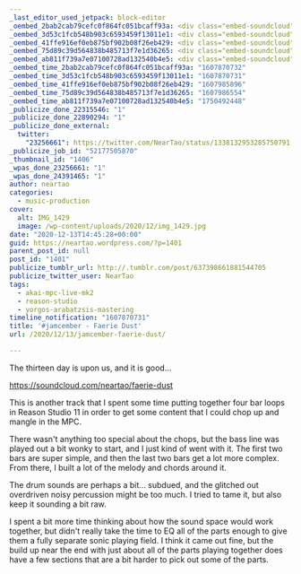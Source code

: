 ```yaml
---
_last_editor_used_jetpack: block-editor
_oembed_2bab2cab79cefc0f864fc051bcaff93a: <div class="embed-soundcloud"><iframe title="Faerie Dust by NearTao" width="584" height="400" scrolling="no" frameborder="no" src="https://w.soundcloud.com/player/?visual=true&url=https%3A%2F%2Fapi.soundcloud.com%2Ftracks%2F946708075&show_artwork=true&maxwidth=584&maxheight=876&dnt=1"></iframe></div>
_oembed_3d53c1fcb548b903c6593459f13011e1: <div class="embed-soundcloud"><iframe title="Faerie Dust by NearTao" width="776" height="400" scrolling="no" frameborder="no" src="https://w.soundcloud.com/player/?visual=true&url=https%3A%2F%2Fapi.soundcloud.com%2Ftracks%2F946708075&show_artwork=true&maxwidth=776&maxheight=1000&dnt=1"></iframe></div>
_oembed_41ffe916ef0eb875bf902b08f26eb429: <div class="embed-soundcloud"><iframe title="Welcome Tangerine by NearTao" width="500" height="400" scrolling="no" frameborder="no" src="https://w.soundcloud.com/player/?visual=true&url=https%3A%2F%2Fapi.soundcloud.com%2Ftracks%2F947583403&show_artwork=true&maxwidth=500&maxheight=750&dnt=1"></iframe></div>
_oembed_75d89c39d564838b485713f7e1d36265: <div class="embed-soundcloud"><iframe title="Faerie Dust by NearTao" width="500" height="400" scrolling="no" frameborder="no" src="https://w.soundcloud.com/player/?visual=true&url=https%3A%2F%2Fapi.soundcloud.com%2Ftracks%2F946708075&show_artwork=true&maxwidth=500&maxheight=750&dnt=1"></iframe></div>
_oembed_ab811f739a7e07100728ad132540b4e5: <div class="embed-soundcloud"><iframe title="Faerie Dust by NearTao" width="750" height="400" scrolling="no" frameborder="no" src="https://w.soundcloud.com/player/?visual=true&url=https%3A%2F%2Fapi.soundcloud.com%2Ftracks%2F946708075&show_artwork=true&maxheight=1000&maxwidth=750"></iframe></div>
_oembed_time_2bab2cab79cefc0f864fc051bcaff93a: "1607870732"
_oembed_time_3d53c1fcb548b903c6593459f13011e1: "1607870731"
_oembed_time_41ffe916ef0eb875bf902b08f26eb429: "1607985896"
_oembed_time_75d89c39d564838b485713f7e1d36265: "1607986554"
_oembed_time_ab811f739a7e07100728ad132540b4e5: "1750492448"
_publicize_done_22315546: "1"
_publicize_done_22890294: "1"
_publicize_done_external:
  twitter:
    "23256661": https://twitter.com/NearTao/status/1338132953285750791
_publicize_job_id: "52177505870"
_thumbnail_id: "1406"
_wpas_done_23256661: "1"
_wpas_done_24391465: "1"
author: neartao
categories:
  - music-production
cover:
  alt: IMG_1429
  image: /wp-content/uploads/2020/12/img_1429.jpg
date: "2020-12-13T14:45:28+00:00"
guid: https://neartao.wordpress.com/?p=1401
parent_post_id: null
post_id: "1401"
publicize_tumblr_url: http://.tumblr.com/post/637398661881544705
publicize_twitter_user: NearTao
tags:
  - akai-mpc-live-mk2
  - reason-studio
  - yorgos-arabatzsis-mastering
timeline_notification: "1607870731"
title: '#jamcember - Faerie Dust'
url: /2020/12/13/jamcember-faerie-dust/

---
```

The thirteen day is upon us, and it is good...

https://soundcloud.com/neartao/faerie-dust

This is another track that I spent some time putting together four bar loops in Reason Studio 11 in order to get some content that I could chop up and mangle in the MPC.

There wasn't anything too special about the chops, but the bass line was played out a bit wonky to start, and I just kind of went with it. The first two bars are super simple, and then the last two bars get a lot more complex. From there, I built a lot of the melody and chords around it.

The drum sounds are perhaps a bit... subdued, and the glitched out overdriven noisy percussion might be too much. I tried to tame it, but also keep it sounding a bit raw.

I spent a bit more time thinking about how the sound space would work together, but didn't really take the time to EQ all of the parts enough to give them a fully separate sonic playing field. I think it came out fine, but the build up near the end with just about all of the parts playing together does have a few sections that are a bit harder to pick out some of the parts.

